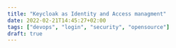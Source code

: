 ```yaml
---
title: "Keycloak as Identity and Access managment"
date: 2022-02-21T14:45:27+02:00
tags: ["devops", "login", "security", "opensource"]
draft: true
---
```

